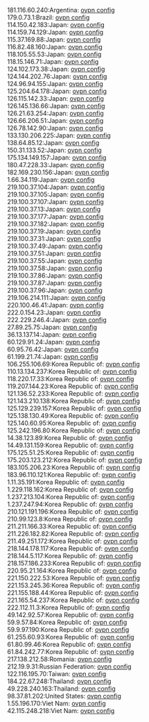 181.116.60.240:Argentina: [ovpn config](vpn/181_116_60_240.ovpn)  
179.0.73.1:Brazil: [ovpn config](vpn/179_0_73_1.ovpn)  
114.150.42.183:Japan: [ovpn config](vpn/114_150_42_183.ovpn)  
114.159.74.129:Japan: [ovpn config](vpn/114_159_74_129.ovpn)  
115.37.169.88:Japan: [ovpn config](vpn/115_37_169_88.ovpn)  
116.82.48.160:Japan: [ovpn config](vpn/116_82_48_160.ovpn)  
118.105.55.53:Japan: [ovpn config](vpn/118_105_55_53.ovpn)  
118.15.146.71:Japan: [ovpn config](vpn/118_15_146_71.ovpn)  
124.102.173.38:Japan: [ovpn config](vpn/124_102_173_38.ovpn)  
124.144.202.76:Japan: [ovpn config](vpn/124_144_202_76.ovpn)  
124.96.94.155:Japan: [ovpn config](vpn/124_96_94_155.ovpn)  
125.204.64.178:Japan: [ovpn config](vpn/125_204_64_178.ovpn)  
126.115.142.33:Japan: [ovpn config](vpn/126_115_142_33.ovpn)  
126.145.136.66:Japan: [ovpn config](vpn/126_145_136_66.ovpn)  
126.21.63.254:Japan: [ovpn config](vpn/126_21_63_254.ovpn)  
126.66.206.51:Japan: [ovpn config](vpn/126_66_206_51.ovpn)  
126.78.142.90:Japan: [ovpn config](vpn/126_78_142_90.ovpn)  
133.130.206.225:Japan: [ovpn config](vpn/133_130_206_225.ovpn)  
138.64.85.12:Japan: [ovpn config](vpn/138_64_85_12.ovpn)  
150.31.133.52:Japan: [ovpn config](vpn/150_31_133_52.ovpn)  
175.134.149.157:Japan: [ovpn config](vpn/175_134_149_157.ovpn)  
180.47.228.33:Japan: [ovpn config](vpn/180_47_228_33.ovpn)  
182.169.230.156:Japan: [ovpn config](vpn/182_169_230_156.ovpn)  
1.66.34.119:Japan: [ovpn config](vpn/1_66_34_119.ovpn)  
219.100.37.104:Japan: [ovpn config](vpn/219_100_37_104.ovpn)  
219.100.37.105:Japan: [ovpn config](vpn/219_100_37_105.ovpn)  
219.100.37.107:Japan: [ovpn config](vpn/219_100_37_107.ovpn)  
219.100.37.13:Japan: [ovpn config](vpn/219_100_37_13.ovpn)  
219.100.37.177:Japan: [ovpn config](vpn/219_100_37_177.ovpn)  
219.100.37.182:Japan: [ovpn config](vpn/219_100_37_182.ovpn)  
219.100.37.19:Japan: [ovpn config](vpn/219_100_37_19.ovpn)  
219.100.37.31:Japan: [ovpn config](vpn/219_100_37_31.ovpn)  
219.100.37.49:Japan: [ovpn config](vpn/219_100_37_49.ovpn)  
219.100.37.51:Japan: [ovpn config](vpn/219_100_37_51.ovpn)  
219.100.37.55:Japan: [ovpn config](vpn/219_100_37_55.ovpn)  
219.100.37.58:Japan: [ovpn config](vpn/219_100_37_58.ovpn)  
219.100.37.86:Japan: [ovpn config](vpn/219_100_37_86.ovpn)  
219.100.37.87:Japan: [ovpn config](vpn/219_100_37_87.ovpn)  
219.100.37.96:Japan: [ovpn config](vpn/219_100_37_96.ovpn)  
219.106.214.111:Japan: [ovpn config](vpn/219_106_214_111.ovpn)  
220.100.46.41:Japan: [ovpn config](vpn/220_100_46_41.ovpn)  
222.0.154.23:Japan: [ovpn config](vpn/222_0_154_23.ovpn)  
222.229.246.4:Japan: [ovpn config](vpn/222_229_246_4.ovpn)  
27.89.25.75:Japan: [ovpn config](vpn/27_89_25_75.ovpn)  
36.13.137.14:Japan: [ovpn config](vpn/36_13_137_14.ovpn)  
60.129.91.24:Japan: [ovpn config](vpn/60_129_91_24.ovpn)  
60.95.76.42:Japan: [ovpn config](vpn/60_95_76_42.ovpn)  
61.199.21.74:Japan: [ovpn config](vpn/61_199_21_74.ovpn)  
106.255.106.69:Korea Republic of: [ovpn config](vpn/106_255_106_69.ovpn)  
110.13.134.237:Korea Republic of: [ovpn config](vpn/110_13_134_237.ovpn)  
118.220.17.33:Korea Republic of: [ovpn config](vpn/118_220_17_33.ovpn)  
119.207.144.23:Korea Republic of: [ovpn config](vpn/119_207_144_23.ovpn)  
121.136.52.233:Korea Republic of: [ovpn config](vpn/121_136_52_233.ovpn)  
121.143.210.138:Korea Republic of: [ovpn config](vpn/121_143_210_138.ovpn)  
125.129.239.157:Korea Republic of: [ovpn config](vpn/125_129_239_157.ovpn)  
125.138.130.49:Korea Republic of: [ovpn config](vpn/125_138_130_49.ovpn)  
125.140.60.95:Korea Republic of: [ovpn config](vpn/125_140_60_95.ovpn)  
125.242.196.80:Korea Republic of: [ovpn config](vpn/125_242_196_80.ovpn)  
14.38.123.89:Korea Republic of: [ovpn config](vpn/14_38_123_89.ovpn)  
14.49.131.159:Korea Republic of: [ovpn config](vpn/14_49_131_159.ovpn)  
175.125.51.25:Korea Republic of: [ovpn config](vpn/175_125_51_25.ovpn)  
175.203.123.212:Korea Republic of: [ovpn config](vpn/175_203_123_212.ovpn)  
183.105.206.23:Korea Republic of: [ovpn config](vpn/183_105_206_23.ovpn)  
183.96.110.121:Korea Republic of: [ovpn config](vpn/183_96_110_121.ovpn)  
1.11.35.191:Korea Republic of: [ovpn config](vpn/1_11_35_191.ovpn)  
1.229.118.162:Korea Republic of: [ovpn config](vpn/1_229_118_162.ovpn)  
1.237.213.104:Korea Republic of: [ovpn config](vpn/1_237_213_104.ovpn)  
1.237.247.94:Korea Republic of: [ovpn config](vpn/1_237_247_94.ovpn)  
210.121.191.196:Korea Republic of: [ovpn config](vpn/210_121_191_196.ovpn)  
210.99.123.8:Korea Republic of: [ovpn config](vpn/210_99_123_8.ovpn)  
211.211.166.33:Korea Republic of: [ovpn config](vpn/211_211_166_33.ovpn)  
211.226.182.82:Korea Republic of: [ovpn config](vpn/211_226_182_82.ovpn)  
211.49.251.172:Korea Republic of: [ovpn config](vpn/211_49_251_172.ovpn)  
218.144.178.117:Korea Republic of: [ovpn config](vpn/218_144_178_117.ovpn)  
218.144.5.117:Korea Republic of: [ovpn config](vpn/218_144_5_117.ovpn)  
218.157.186.233:Korea Republic of: [ovpn config](vpn/218_157_186_233.ovpn)  
220.95.21.164:Korea Republic of: [ovpn config](vpn/220_95_21_164.ovpn)  
221.150.222.53:Korea Republic of: [ovpn config](vpn/221_150_222_53.ovpn)  
221.153.245.36:Korea Republic of: [ovpn config](vpn/221_153_245_36.ovpn)  
221.155.188.44:Korea Republic of: [ovpn config](vpn/221_155_188_44.ovpn)  
221.165.54.237:Korea Republic of: [ovpn config](vpn/221_165_54_237.ovpn)  
222.112.11.3:Korea Republic of: [ovpn config](vpn/222_112_11_3.ovpn)  
49.142.92.57:Korea Republic of: [ovpn config](vpn/49_142_92_57.ovpn)  
59.9.57.84:Korea Republic of: [ovpn config](vpn/59_9_57_84.ovpn)  
59.9.97.190:Korea Republic of: [ovpn config](vpn/59_9_97_190.ovpn)  
61.255.60.93:Korea Republic of: [ovpn config](vpn/61_255_60_93.ovpn)  
61.80.99.46:Korea Republic of: [ovpn config](vpn/61_80_99_46.ovpn)  
61.84.242.77:Korea Republic of: [ovpn config](vpn/61_84_242_77.ovpn)  
217.138.212.58:Romania: [ovpn config](vpn/217_138_212_58.ovpn)  
212.19.9.31:Russian Federation: [ovpn config](vpn/212_19_9_31.ovpn)  
122.116.195.70:Taiwan: [ovpn config](vpn/122_116_195_70.ovpn)  
184.22.67.248:Thailand: [ovpn config](vpn/184_22_67_248.ovpn)  
49.228.240.163:Thailand: [ovpn config](vpn/49_228_240_163.ovpn)  
98.37.81.202:United States: [ovpn config](vpn/98_37_81_202.ovpn)  
1.55.196.170:Viet Nam: [ovpn config](vpn/1_55_196_170.ovpn)  
42.115.248.218:Viet Nam: [ovpn config](vpn/42_115_248_218.ovpn)  
